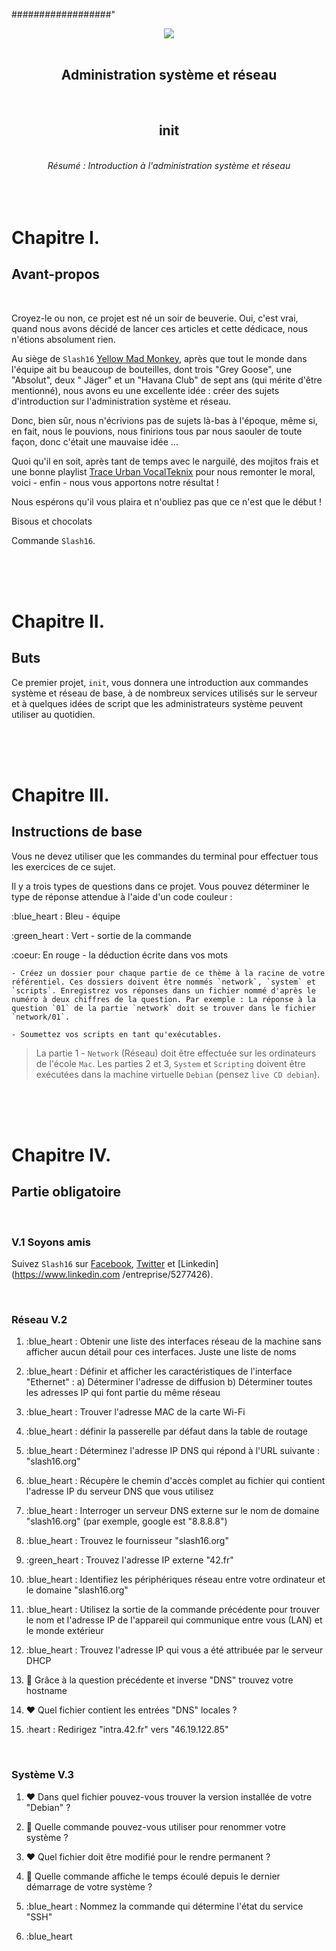 ##################"
<center><image src="../infrastructure_and_administration.gif"></center>
</br>
<center><h2>Administration système et réseau</h1></center>
</br>
<center><h2>init</h2></center>
</br>
<center><i>Résumé : Introduction à l'administration système et réseau</i></center>
</br>
</br>
</br>

# Chapitre I.

## Avant-propos

</br>

Croyez-le ou non, ce projet est né un soir de beuverie. Oui, c'est vrai, quand nous avons décidé de lancer ces articles et cette dédicace, nous n'étions absolument rien.

Au siège de `Slash16` [Yellow Mad Monkey](https://www.yellowmadmonkey.com/), après que tout le monde dans l'équipe ait bu beaucoup de bouteilles, dont trois "Grey Goose", une "Absolut", deux " Jäger" et un "Havana Club" de sept ans (qui mérite d'être mentionné), nous avons eu une excellente idée : créer des sujets d'introduction sur l'administration système et réseau.

Donc, bien sûr, nous n'écrivions pas de sujets là-bas à l'époque, même si, en fait, nous le pouvions, nous finirions tous par nous saouler de toute façon, donc c'était une mauvaise idée ...

Quoi qu'il en soit, après tant de temps avec le narguilé, des mojitos frais et une bonne playlist [Trace Urban VocalTeknix](https://youtu.be/W0l81iYp6n4?list=PL8kREmwZBbARsIwdgZLVRcI8quzIIoySp) pour nous remonter le moral, voici - enfin - nous vous apportons notre résultat !

Nous espérons qu'il vous plaira et n'oubliez pas que ce n'est que le début !

Bisous et chocolats

Commande `Slash16`.


</br>
</br>
</br>

# Chapitre II.

## Buts

Ce premier projet, `init`, vous donnera une introduction aux commandes système et réseau de base, à de nombreux services utilisés sur le serveur et à quelques idées de script que les administrateurs système peuvent utiliser au quotidien.


</br>
</br>
</br>

# Chapitre III.

## Instructions de base

Vous ne devez utiliser que les commandes du terminal pour effectuer tous les exercices de ce sujet.

Il y a trois types de questions dans ce projet. Vous pouvez déterminer le type de réponse attendue à l'aide d'un code couleur :

:blue_heart : Bleu - équipe

:green_heart : Vert - sortie de la commande

:coeur: En rouge - la déduction écrite dans vos mots

    - Créez un dossier pour chaque partie de ce thème à la racine de votre référentiel. Ces dossiers doivent être nommés `network`, `system` et `scripts`. Enregistrez vos réponses dans un fichier nommé d'après le numéro à deux chiffres de la question. Par exemple : La réponse à la question `01` de la partie `network` doit se trouver dans le fichier `network/01`.

    - Soumettez vos scripts en tant qu'exécutables.

> La partie 1 - `Network` (Réseau) doit être effectuée sur les ordinateurs de l'école `Mac`. Les parties 2 et 3, `System` et `Scripting` doivent être exécutées dans la machine virtuelle `Debian` (pensez `live CD debian`).

</br>
</br>
</br>

# Chapitre IV.

## Partie obligatoire

</br>

### V.1 Soyons amis

Suivez `Slash16` sur [Facebook](https://www.facebook.com/slash16), [Twitter](https://twitter.com/slashseize) et [Linkedin](https://www.linkedin.com /entreprise/5277426).

</br>

### Réseau V.2

1. :blue_heart : Obtenir une liste des interfaces réseau de la machine sans afficher aucun détail pour ces interfaces. Juste une liste de noms

2. :blue_heart : Définir et afficher les caractéristiques de l'interface "Ethernet" :
a) Déterminer l'adresse de diffusion
b) Déterminer toutes les adresses IP qui font partie du même réseau

3. :blue_heart : Trouver l'adresse MAC de la carte Wi-Fi

4. :blue_heart : définir la passerelle par défaut dans la table de routage

5. :blue_heart : Déterminez l'adresse IP DNS qui répond à l'URL suivante : "slash16.org"

6. :blue_heart : Récupère le chemin d'accès complet au fichier qui contient l'adresse IP du serveur DNS que vous utilisez

7. :blue_heart : Interroger un serveur DNS externe sur le nom de domaine "slash16.org" (par exemple, google est "8.8.8.8")

8. :blue_heart : Trouvez le fournisseur "slash16.org"

9. :green_heart : Trouvez l'adresse IP externe "42.fr"

10. :blue_heart : Identifiez les périphériques réseau entre votre ordinateur et le domaine "slash16.org"

11. :blue_heart : Utilisez la sortie de la commande précédente pour trouver le nom et l'adresse IP de l'appareil qui communique entre vous (LAN) et le monde extérieur

12. :blue_heart : Trouvez l'adresse IP qui vous a été attribuée par le serveur DHCP

13. :green_heart: Grâce à la question précédente et inverse "DNS" trouvez votre hostname

14. :heart: Quel fichier contient les entrées "DNS" locales ?

15. :heart : Redirigez "intra.42.fr" vers "46.19.122.85"

</br>

### Système V.3

1. :heart: Dans quel fichier pouvez-vous trouver la version installée de votre "Debian" ?

2. :blue_heart: Quelle commande pouvez-vous utiliser pour renommer votre système ?

3. :heart: Quel fichier doit être modifié pour le rendre permanent ?

4. :blue_heart: Quelle commande affiche le temps écoulé depuis le dernier démarrage de votre système ?

5. :blue_heart : Nommez la commande qui détermine l'état du service "SSH"

6. :blue_heart

